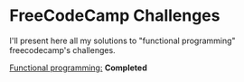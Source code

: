 # FreeCodeCamp Challenges

I'll present here all my solutions to "functional programming" freecodecamp's challenges.

[Functional programming:](https://github.com/zelol/seb-freecodecamp/blob/master/functional-programming/functional-programming-basics.md) **Completed**
